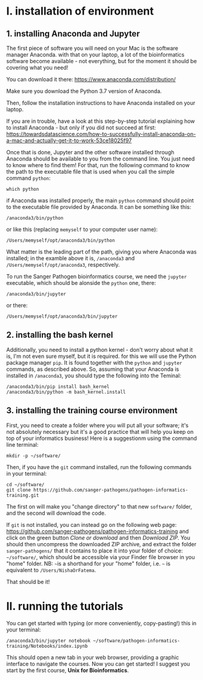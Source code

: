 # I. installation of environment

## 1. installing Anaconda and Jupyter

The first piece of software you will need on your Mac is the software manager Anaconda. with that on your laptop, a lot of the bioinformatics software become available - not everything, but for the moment it should be covering what you need!  

You can download it there:
https://www.anaconda.com/distribution/

Make sure you download the Python 3.7 version of Anaconda.

Then, follow the installation instructions to have Anaconda installed on your laptop.


If you are in trouble, have a look at this step-by-step tutorial explaining how to install Anaconda - but only if you did not succeed at first:
https://towardsdatascience.com/how-to-successfully-install-anaconda-on-a-mac-and-actually-get-it-to-work-53ce18025f97

Once that is done, Jupyter and the other software installed through Anaconda should be available to you from the command line. You just need to know where to find them! 
For that, run the following command to know the path to the executable file that is used when you call the simple command `python`:
```
which python
```
if Anaconda was installed properly, the main `python` command should point to the executable file provided by Anaconda. It can be something like this:
```
/anaconda3/bin/python
```
or like this (replacing `memyself` to your computer user name):
```
/Users/memyself/opt/anaconda3/bin/python
```
What matter is the leading part of the path, giving you where Anaconda was installed; in the examble above it is, `/anaconda3` and `/Users/memyself/opt/anaconda3`, respectively.


To run the Sanger Pathogen bioinformatics course, we need the `jupyter` executable, which should be alonside the `python` one, there:  
```
/anaconda3/bin/jupyter
```
or there:
```
/Users/memyself/opt/anaconda3/bin/jupyter
```

## 2. installing the bash kernel

Additionally, you need to install a python kernel - don't worry about what it is, I'm not even sure myself, but it is required. for this we will use the Python package manager `pip`. It is found together with the `python` and `jupyter` commands, as described above. So, assuming that your Anaconda is installed in `/anaconda3`, you should type the following into the Teminal:
```
/anaconda3/bin/pip install bash_kernel
/anaconda3/bin/python -m bash_kernel.install
```

## 3. installing the training course environment

First, you need to create a folder where you will put all your software; it's not absolutely necessary but it's a good practice that will help you keep on top of your informatics business! Here is a suggestionm using the command line terminal:
```
mkdir -p ~/software/
```

Then, if you have the `git` command installed, run the following commands in your terminal:
```
cd ~/software/
git clone https://github.com/sanger-pathogens/pathogen-informatics-training.git
```
The first on will make you "change directory" to that new `software/` folder, and the second will download the code.

If `git` is not installed, you can instead go on the following web page:
https://github.com/sanger-pathogens/pathogen-informatics-training
and click on the green button *Clone or download* and then *Download ZIP*.
You should then uncompress the downloaded ZIP archive, and extract the folder `sanger-pathogens/` that it contains to place it into your folder of choice: `~/software/`, which should be accessible via your Finder file browser in you "home" folder.
NB: `~`is a shorthand for your "home" folder, i.e. `~` is equivalent to `/Users/NishaOrFatema`.

That should be it!

# II. running the tutorials

You can get started with typing (or more conveniently, copy-pasting!) this in your terminal:
```
/anaconda3/bin/jupyter notebook ~/software/pathogen-informatics-training/Notebooks/index.ipynb
```
This should open a new tab in your web browser, providing a graphic interface to navigate the courses. Now you can get started! I suggest you start by the first course, **Unix for Bioinformatics**.
